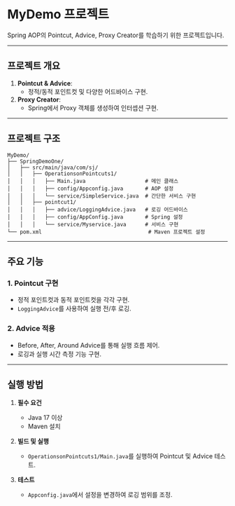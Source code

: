 # MyDemo 프로젝트

Spring AOP의 Pointcut, Advice, Proxy Creator를 학습하기 위한 프로젝트입니다.

---

## 프로젝트 개요

1. **Pointcut & Advice**:
   - 정적/동적 포인트컷 및 다양한 어드바이스 구현.
2. **Proxy Creator**:
   - Spring에서 Proxy 객체를 생성하여 인터셉션 구현.

---

## 프로젝트 구조

```
MyDemo/
├── SpringDemoOne/
│   ├── src/main/java/com/sj/
│   │   ├── OperationsonPointcuts1/
│   │   │   ├── Main.java                   # 메인 클래스
│   │   │   ├── config/Appconfig.java       # AOP 설정
│   │   │   └── service/SimpleService.java  # 간단한 서비스 구현
│   │   ├── pointcut1/
│   │   │   ├── advice/LoggingAdvice.java   # 로깅 어드바이스
│   │   │   ├── config/AppConfig.java       # Spring 설정
│   │   │   └── service/Myservice.java      # 서비스 구현
└── pom.xml                                  # Maven 프로젝트 설정
```

---

## 주요 기능

### 1. **Pointcut 구현**
- 정적 포인트컷과 동적 포인트컷을 각각 구현.
- `LoggingAdvice`를 사용하여 실행 전/후 로깅.

### 2. **Advice 적용**
- Before, After, Around Advice를 통해 실행 흐름 제어.
- 로깅과 실행 시간 측정 기능 구현.

---

## 실행 방법

1. **필수 요건**
   - Java 17 이상
   - Maven 설치

2. **빌드 및 실행**
   - `OperationsonPointcuts1/Main.java`를 실행하여 Pointcut 및 Advice 테스트.

3. **테스트**
   - `Appconfig.java`에서 설정을 변경하여 로깅 범위를 조정.

